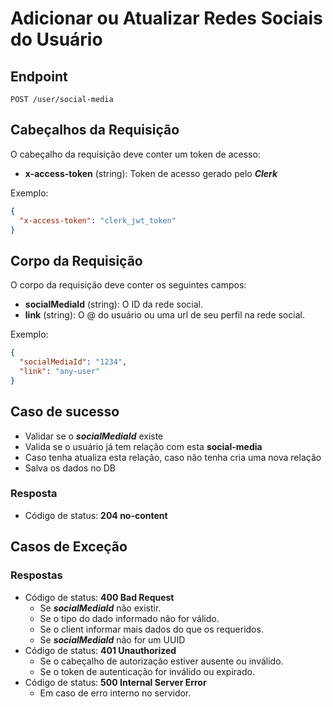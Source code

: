 # Adicionar ou Atualizar Redes Sociais do Usuário

## Endpoint

`POST /user/social-media`

## Cabeçalhos da Requisição

O cabeçalho da requisição deve conter um token de acesso:

- **x-access-token** (string): Token de acesso gerado pelo **_Clerk_**

Exemplo:

```json
{
  "x-access-token": "clerk_jwt_token"
}
```

## Corpo da Requisição

O corpo da requisição deve conter os seguintes campos:

- **socialMediaId** (string): O ID da rede social.
- **link** (string): O @ do usuário ou uma url de seu perfil na rede social.

Exemplo:

```json
{
  "socialMediaId": "1234",
  "link": "any-user"
}
```

## Caso de sucesso

- Validar se o **_socialMediaId_** existe
- Valida se o usuário já tem relação com esta **social-media**
- Caso tenha atualiza esta relação, caso não tenha cria uma nova relação
- Salva os dados no DB

### Resposta

- Código de status: **204 no-content**

## Casos de Exceção

### Respostas

- Código de status: **400 Bad Request**
  - Se **_socialMediaId_** não existir.
  - Se o tipo do dado informado não for válido.
  - Se o client informar mais dados do que os requeridos.
  - Se **_socialMediaId_** não for um UUID
- Código de status: **401 Unauthorized**
  - Se o cabeçalho de autorização estiver ausente ou inválido.
  - Se o token de autenticação for inválido ou expirado.
- Código de status: **500 Internal Server Error**
  - Em caso de erro interno no servidor.
